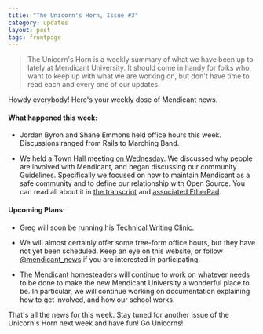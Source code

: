```yaml
---
title: "The Unicorn's Horn, Issue #3"
category: updates
layout: post
tags: frontpage
---
```


> The Unicorn's Horn is a weekly summary of what we have been up to lately at Mendicant University. It should come in handy for folks who want to keep up with what we are working on, but don't have time to read each and every one of our updates.

Howdy everybody! Here's your weekly dose of Mendicant news.

#### What happened this week:

* Jordan Byron and Shane Emmons held office hours this week. Discussions ranged from Rails to Marching Band.

* We held a Town Hall meeting [on Wednesday](https://gist.github.com/2787815). We discussed why people are involved with Mendicant, and began discussing our community Guidelines. Specifically we focused on how to maintain Mendicant as a safe community and to define our relationship with Open Source. You can read all about it in [the transcript](https://gist.github.com/2787815) and [associated EtherPad](http://community.mendicantuniversity.org:9001/p/mu-culture-1).

#### Upcoming Plans:

* Greg will soon be running his [Technical Writing Clinic](http://mendicantuniversity.org/updates/2012/05/16/preliminary-task-for-tech-writing.html).

* We will almost certainly offer some free-form office hours, but they have not yet been scheduled. Keep an eye on this website, or follow [@mendicant_news](http://twitter.com/mendicant_news) if you are interested in participating.

* The Mendicant homesteaders will continue to work on whatever needs to be done to make the new Mendicant University a wonderful place to be. In particular, we will continue working on documentation explaining how to get involved, and how our school works.

That's all the news for this week. Stay tuned for another issue of the Unicorn's Horn next week and have fun! Go Unicorns!